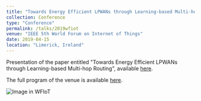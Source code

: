 ```yaml
---
title: "Towards Energy Efficient LPWANs through Learning-based Multi-hop Routing"
collection: Conference
type: "Conference"
permalink: /talks/2019wfiot
venue: "IEEE 5th World Forum on Internet of Things"
date: 2019-04-15
location: "Limerick, Ireland"
---
```


Presentation of the paper entitled "Towards Energy Efficient LPWANs through Learning-based Multi-hop Routing", available [here](https://arxiv.org/abs/1803.11010).

The full program of the venue is available [here](https://wfiot2019.iot.ieee.org/).

![Image in WFIoT](https://sergiobarra.github.io/images/2019wfioit.jpg)